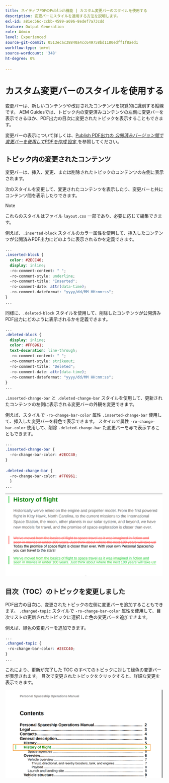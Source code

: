```yaml
---
title: ネイティブPDFのPublish機能 | カスタム変更バーのスタイルを使用する
description: 変更バーにスタイルを適用する方法を説明します。
exl-id: a81ec56c-ccbb-4599-a696-8edef7a73cdd
feature: Output Generation
role: Admin
level: Experienced
source-git-commit: 0513ecac38840a4cc649758bd1180edff1f8aed1
workflow-type: tm+mt
source-wordcount: '348'
ht-degree: 0%

---
```


# カスタム変更バーのスタイルを使用する

変更バーは、新しいコンテンツや改訂されたコンテンツを視覚的に識別する縦線です。 AEM Guidesでは、トピック内の変更済みコンテンツの左側に変更バーを表示できるほか、PDF出力の目次に変更されたトピックを表示することもできます。

変更バーの表示について詳しくは、[Publish PDF出力の *公開済みバージョン間で変更バーを使用してPDFを作成* 設定 ](../web-editor/native-pdf-web-editor.md) を参照してください。

## トピック内の変更されたコンテンツ

変更バーは、挿入、変更、または削除されたトピックのコンテンツの左側に表示されます。

次のスタイルを変更して、変更されたコンテンツを表示したり、変更バーと共にコンテンツ間を表示したりできます。


>[!NOTE]
>
>これらのスタイルはファイル `layout.css` 一部であり、必要に応じて編集できます。

例えば、`.inserted-block` スタイルのカラー属性を使用して、挿入したコンテンツが公開済みPDF出力にどのように表示されるかを定義できます。


```css
...
.inserted-block { 
  color: #2ECC40; 
  display: inline; 
  -ro-comment-content: " "; 
  -ro-comment-style: underline; 
  -ro-comment-title: "Inserted"; 
  -ro-comment-date: attr(data-time); 
  -ro-comment-dateformat: "yyyy/dd/MM HH:mm:ss"; 
} 
...
```

同様に、`.deleted-block` スタイルを使用して、削除したコンテンツが公開済みPDF出力にどのように表示されるかを定義できます。

```css
...
.deleted-block { 
  display: inline; 
  color: #FF6961; 
  text-decoration: line-through; 
  -ro-comment-content: " "; 
  -ro-comment-style: strikeout; 
  -ro-comment-title: "Deleted"; 
  -ro-comment-date: attr(data-time); 
  -ro-comment-dateformat: "yyyy/dd/MM HH:mm:ss"; 
} 
...
```

`.inserted-change-bar` と `.deleted-change-bar` スタイルを使用して、更新されたコンテンツの左側に表示される変更バーの外観を変更できます。

例えば、スタイルで `-ro-change-bar-color` 属性 `.inserted-change-bar` 使用して、挿入した変更バーを緑色で表示できます。 スタイルで属性 `-ro-change-bar-color` 使用して、削除 `.deleted-change-bar` た変更バーを赤で表示することもできます。

```css
...
.inserted-change-bar { 
  -ro-change-bar-color: #2ECC40; 
} 

.deleted-change-bar { 
  -ro-change-bar-color: #FF6961; 
  } 
...
```

<img src="./assets/changed-bar-content.png" alt="変更されたバーのトピック コンテンツ" width="500">

## 目次（TOC）のトピックを変更しました

PDF出力の目次に、変更されたトピックの左側に変更バーを追加することもできます。 `.changed-topic` スタイルで `-ro-change-bar-color` 属性を使用して、目次リストの更新されたトピックに選択した色の変更バーを追加できます。

例えば、緑色の変更バーを追加できます。

```css
...
.changed-topic { 
 -ro-change-bar-color: #2ECC40; 
}  
...
```


これにより、更新が完了した TOC のすべてのトピックに対して緑色の変更バーが表示されます。 目次で変更されたトピックをクリックすると、詳細な変更を表示できます。

<img src="./assets/changed-bar-TOC.png" alt="変更されたバーの目次" width="500">
